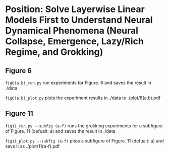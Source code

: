 # Position: Solve Layerwise Linear Models First to Understand Neural Dynamical Phenomena (Neural Collapse, Emergence, Lazy/Rich Regime, and Grokking)

## Figure 6
```fig6(a,b)_run.py``` run experiments for Figure. 6 and saves the result in ./data

```fig6(a,b)_plot.py``` plots the experiment results in ./data to ./plot/6(a,b).pdf

## Figure 11
```fig11_run.py --subfig (a-f)``` runs the grokking experiments for a subfigure of Figure. 11 (defualt: a) and saves the result in ./data

```fig11_plot.py --subfig (a-f)``` pltos a subfigure of Figure. 11 (defualt: a) and save it as ./plot/11(a-f).pdf
